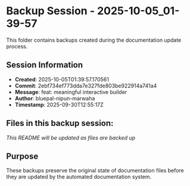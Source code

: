 # Backup Session - 2025-10-05_01-39-57

This folder contains backups created during the documentation update process.

## Session Information
- **Created**: 2025-10-05T01:39:57.170561
- **Commit**: 2ebf734ef773dda7e327fde803be922914a741a4
- **Message**: feat: meaningful interactive builder
- **Author**: bluepal-nipun-marwaha
- **Timestamp**: 2025-09-30T12:55:17Z

## Files in this backup session:
*This README will be updated as files are backed up*

## Purpose
These backups preserve the original state of documentation files before they are updated by the automated documentation system.
